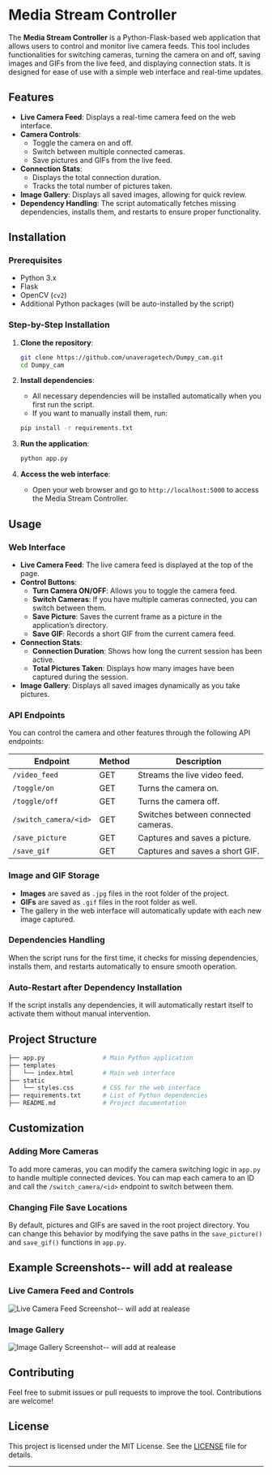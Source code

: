 

# Media Stream Controller

The **Media Stream Controller** is a Python-Flask-based web application that allows users to control and monitor live camera feeds. This tool includes functionalities for switching cameras, turning the camera on and off, saving images and GIFs from the live feed, and displaying connection stats. It is designed for ease of use with a simple web interface and real-time updates.

## Features

- **Live Camera Feed**: Displays a real-time camera feed on the web interface.
- **Camera Controls**:
  - Toggle the camera on and off.
  - Switch between multiple connected cameras.
  - Save pictures and GIFs from the live feed.
- **Connection Stats**:
  - Displays the total connection duration.
  - Tracks the total number of pictures taken.
- **Image Gallery**: Displays all saved images, allowing for quick review.
- **Dependency Handling**: The script automatically fetches missing dependencies, installs them, and restarts to ensure proper functionality.
  
## Installation

### Prerequisites

- Python 3.x
- Flask
- OpenCV (`cv2`)
- Additional Python packages (will be auto-installed by the script)

### Step-by-Step Installation

1. **Clone the repository**:
    ```bash
    git clone https://github.com/unaveragetech/Dumpy_cam.git
    cd Dumpy_cam
    ```

2. **Install dependencies**:
   - All necessary dependencies will be installed automatically when you first run the script.
   - If you want to manually install them, run:
    ```bash
    pip install -r requirements.txt
    ```

3. **Run the application**:
    ```bash
    python app.py
    ```

4. **Access the web interface**:
    - Open your web browser and go to `http://localhost:5000` to access the Media Stream Controller.

## Usage

### Web Interface

- **Live Camera Feed**: The live camera feed is displayed at the top of the page.
- **Control Buttons**:
  - **Turn Camera ON/OFF**: Allows you to toggle the camera feed.
  - **Switch Cameras**: If you have multiple cameras connected, you can switch between them.
  - **Save Picture**: Saves the current frame as a picture in the application’s directory.
  - **Save GIF**: Records a short GIF from the current camera feed.
- **Connection Stats**:
  - **Connection Duration**: Shows how long the current session has been active.
  - **Total Pictures Taken**: Displays how many images have been captured during the session.
- **Image Gallery**: Displays all saved images dynamically as you take pictures.

### API Endpoints

You can control the camera and other features through the following API endpoints:

| Endpoint            | Method | Description                          |
|---------------------|--------|--------------------------------------|
| `/video_feed`       | GET    | Streams the live video feed.         |
| `/toggle/on`        | GET    | Turns the camera on.                 |
| `/toggle/off`       | GET    | Turns the camera off.                |
| `/switch_camera/<id>` | GET    | Switches between connected cameras.  |
| `/save_picture`     | GET    | Captures and saves a picture.        |
| `/save_gif`         | GET    | Captures and saves a short GIF.      |

### Image and GIF Storage

- **Images** are saved as `.jpg` files in the root folder of the project.
- **GIFs** are saved as `.gif` files in the root folder as well.
- The gallery in the web interface will automatically update with each new image captured.

### Dependencies Handling

When the script runs for the first time, it checks for missing dependencies, installs them, and restarts automatically to ensure smooth operation.

### Auto-Restart after Dependency Installation

If the script installs any dependencies, it will automatically restart itself to activate them without manual intervention.

## Project Structure

```bash
├── app.py                # Main Python application
├── templates
│   └── index.html        # Main web interface
├── static
│   └── styles.css        # CSS for the web interface
├── requirements.txt      # List of Python dependencies
├── README.md             # Project documentation
```

## Customization

### Adding More Cameras

To add more cameras, you can modify the camera switching logic in `app.py` to handle multiple connected devices. You can map each camera to an ID and call the `/switch_camera/<id>` endpoint to switch between them.

### Changing File Save Locations

By default, pictures and GIFs are saved in the root project directory. You can change this behavior by modifying the save paths in the `save_picture()` and `save_gif()` functions in `app.py`.

## Example Screenshots-- will add at realease

### Live Camera Feed and Controls

![Live Camera Feed Screenshot](screenshots/camera-feed.png)-- will add at realease

### Image Gallery

![Image Gallery Screenshot](screenshots/image-gallery.png)-- will add at realease

## Contributing

Feel free to submit issues or pull requests to improve the tool. Contributions are welcome!

## License

This project is licensed under the MIT License. See the [LICENSE](LICENSE) file for details.

---
